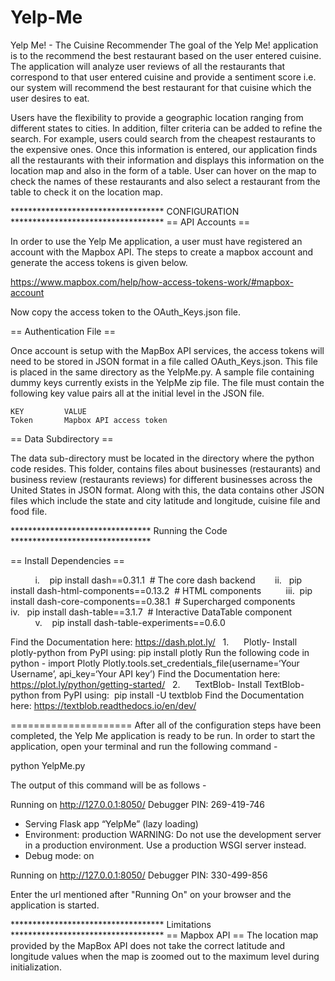 # Yelp-Me
Yelp Me! - The Cuisine Recommender 
The goal of the Yelp Me! application is to the recommend the best restaurant based on the user entered cuisine. The application will analyze user reviews of all the restaurants that correspond to that user entered cuisine and provide a sentiment score i.e. our system will recommend the best restaurant for that cuisine which the user desires to eat.

Users have the flexibility to provide a geographic location ranging from different states to cities. In addition, filter criteria can be added to refine the search. For example, users could search from the cheapest restaurants to the expensive ones. Once this information is entered, our application finds all the restaurants with their information and displays this information on the location map and also in the form of a table. User can hover on the map to check the names of these restaurants and also select a restaurant from the table to check it on the location map. 

*********************************** CONFIGURATION ***********************************
== API Accounts ==

In order to use the Yelp Me application, a user must have registered an account with the Mapbox API.  The steps to create a mapbox account and generate the access tokens is given below.   

https://www.mapbox.com/help/how-access-tokens-work/#mapbox-account

Now copy the access token to the OAuth_Keys.json file.

== Authentication File ==

Once account is setup with the MapBox API services, the access tokens will need to be stored in JSON format in a file called OAuth_Keys.json.  This file is placed in the same directory as the YelpMe.py. A sample file containing dummy keys currently exists in the YelpMe zip file. The file must contain the following key value pairs all at the initial level in the JSON file.

    KEY         VALUE
    Token       Mapbox API access token


== Data Subdirectory ==

The data sub-directory must be located in the directory where the python code resides. This folder, contains files about businesses (restaurants) and business review (restaurants reviews) for different businesses across the United States in JSON format. Along with this, the data contains other JSON files which include the state and city latitude and longitude, cuisine file and food file.

******************************** Running the Code ********************************

== Install Dependencies ==

          i.    pip install dash==0.31.1  # The core dash backend
          ii.   pip install dash-html-components==0.13.2  # HTML components
          iii.  pip install dash-core-components==0.38.1  # Supercharged components
          iv.   pip install dash-table==3.1.7  # Interactive DataTable component
          v.    pip install dash-table-experiments==0.6.0

Find the Documentation here: https://dash.plot.ly/
 
1.      Plotly- Install plotly-python from PyPI using: pip install plotly
        Run the following code in python - 
		    import Plotly
		    Plotly.tools.set_credentials_file(username=‘Your Username’, api_key=‘Your API key’)
        Find the Documentation here: https://plot.ly/python/getting-started/
 
2.      TextBlob- Install TextBlob-python from PyPI using:  pip install -U textblob
        Find the Documentation here: https://textblob.readthedocs.io/en/dev/

=====================
After all of the configuration steps have been completed, the Yelp Me application is ready to be run.  In order to start the application, open your terminal and run the following command - 

python YelpMe.py

The output of this command will be as follows -  

Running on http://127.0.0.1:8050/ 
Debugger PIN: 269-419-746 
 * Serving Flask app “YelpMe” (lazy loading) 
 * Environment: production 
   WARNING: Do not use the development server in a production environment. 
   Use a production WSGI server instead. 
 * Debug mode: on 

Running on http://127.0.0.1:8050/ 
Debugger PIN: 330-499-856

Enter the url mentioned after "Running On" on your browser and the application is started.

*********************************** Limitations ***********************************
== Mapbox API ==
The location map provided by the MapBox API does not take the correct latitude and longitude values when the map is zoomed out to the maximum level during initialization. 
